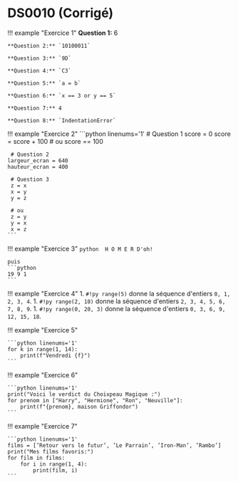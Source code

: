 # DS0010 (Corrigé)

!!! example "Exercice 1"
    **Question 1:** 6

    **Question 2:** `10100011`

    **Question 3:** `9D`

    **Question 4:** `C3`

    **Question 5:** `a = b`

    **Question 6:** `x == 3 or y == 5`

    **Question 7:** 4

    **Question 8:** `IndentationError`




!!! example "Exercice 2"
    ```python linenums='1'
     # Question 1
    score = 0
    score = score + 100
    # ou
    score == 100

     # Question 2
    largeur_ecran = 640
    hauteur_ecran = 400

     # Question 3
     z = x
     x = y
     y = z

     # ou
     z = y
     y = x
     x = z
    ```

!!! example "Exercice 3"
    ```python 
    H
    O
    M
    E
    R
    D'oh!
    ```

    puis 
    ```python 
    19 9 1
    ```
    


!!! example "Exercice 4"
    1. `#!py range(5)` donne la séquence d'entiers `0, 1, 2, 3, 4`.
    1. `#!py range(2, 10)` donne la séquence d'entiers `2, 3, 4, 5, 6, 7, 8, 9`.
    1. `#!py range(0, 20, 3)` donne la séquence d'entiers `0, 3, 6, 9, 12, 15, 18`.

!!! example "Exercice 5"

    ```python linenums='1'
    for k in range(1, 14):
        print(f"Vendredi {f}")
    ```

!!! example "Exercice 6"

    ```python linenums='1'
    print("Voici le verdict du Choixpeau Magique :")
    for prenom in ["Harry", "Hermione", "Ron", "Neuville"]:
        print(f"{prenom}, maison Griffondor")
    ```
    
!!! example "Exercice 7"

    ```python linenums='1'
    films = [’Retour vers le futur’, ’Le Parrain’, ’Iron-Man’, ’Rambo’]
    print("Mes films favoris:")
    for film in films:
        for i in range(1, 4):
            print(film, i)
    ```
    
